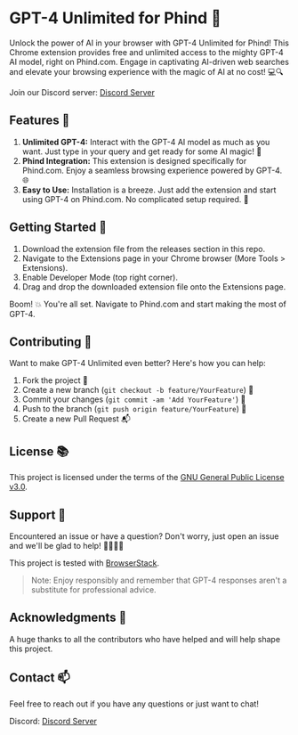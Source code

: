 # GPT-4 Unlimited for Phind 🚀

Unlock the power of AI in your browser with GPT-4 Unlimited for Phind! This Chrome extension provides free and unlimited access to the mighty GPT-4 AI model, right on Phind.com. Engage in captivating AI-driven web searches and elevate your browsing experience with the magic of AI at no cost! 💻🔍

Join our Discord server: [Discord Server](https://discord.gg/your-invite-link)

## Features 🌟

1. **Unlimited GPT-4:** Interact with the GPT-4 AI model as much as you want. Just type in your query and get ready for some AI magic! 💬
2. **Phind Integration:** This extension is designed specifically for Phind.com. Enjoy a seamless browsing experience powered by GPT-4. 🌐
3. **Easy to Use:** Installation is a breeze. Just add the extension and start using GPT-4 on Phind.com. No complicated setup required. 🎈

## Getting Started 🚀

1. Download the extension file from the releases section in this repo.
2. Navigate to the Extensions page in your Chrome browser (More Tools > Extensions).
3. Enable Developer Mode (top right corner).
4. Drag and drop the downloaded extension file onto the Extensions page.

Boom! 💥 You're all set. Navigate to Phind.com and start making the most of GPT-4.

## Contributing 👥

Want to make GPT-4 Unlimited even better? Here's how you can help:

1. Fork the project 🍴
2. Create a new branch (`git checkout -b feature/YourFeature`) 🌿
3. Commit your changes (`git commit -am 'Add YourFeature'`) 📝
4. Push to the branch (`git push origin feature/YourFeature`) 🚀
5. Create a new Pull Request 📬

## License 📚

This project is licensed under the terms of the [GNU General Public License v3.0](https://www.gnu.org/licenses/gpl-3.0.txt).

## Support 👋

Encountered an issue or have a question? Don't worry, just open an issue and we'll be glad to help! 🙋‍♀️🙋‍♂️

This project is tested with [BrowserStack](https://www.browserstack.com/).

> Note: Enjoy responsibly and remember that GPT-4 responses aren't a substitute for professional advice.

## Acknowledgments 🙏

A huge thanks to all the contributors who have helped and will help shape this project.

## Contact 📫

Feel free to reach out if you have any questions or just want to chat!

Discord: [Discord Server](https://discord.gg/your-invite-link)

